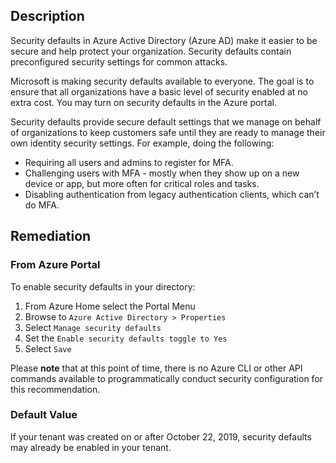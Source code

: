 ## Description

Security defaults in Azure Active Directory (Azure AD) make it easier to be secure and help protect your organization. Security defaults contain preconfigured security settings for common attacks.

Microsoft is making security defaults available to everyone. The goal is to ensure that all organizations have a basic level of security enabled at no extra cost. You may turn on security defaults in the Azure portal.

Security defaults provide secure default settings that we manage on behalf of organizations to keep customers safe until they are ready to manage their own identity security settings.
For example, doing the following:
- Requiring all users and admins to register for MFA.
- Challenging users with MFA - mostly when they show up on a new device or app, but more often for critical roles and tasks.
- Disabling authentication from legacy authentication clients, which can’t do MFA.

## Remediation

### From Azure Portal

To enable security defaults in your directory:

1. From Azure Home select the Portal Menu
2. Browse to `Azure Active Directory > Properties`
3. Select `Manage security defaults`
4. Set the `Enable security defaults toggle to Yes`
5. Select `Save`

Please **note** that at this point of time, there is no Azure CLI or other API commands available to programmatically conduct security configuration for this recommendation.

### Default Value

If your tenant was created on or after October 22, 2019, security defaults may already be enabled in your tenant.